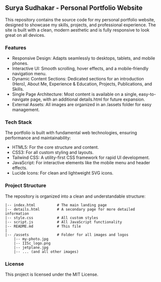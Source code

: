 ## Surya Sudhakar - Personal Portfolio Website <br>
This repository contains the source code for my personal portfolio website, designed to showcase my skills, projects, and professional experience. The site is built with a clean, modern aesthetic and is fully responsive to look great on all devices.

### Features
- Responsive Design: Adapts seamlessly to desktops, tablets, and mobile phones.
- Interactive UI: Smooth scrolling, hover effects, and a mobile-friendly navigation menu.
- Dynamic Content Sections: Dedicated sections for an introduction (Hero), About Me, Experience & Education, Projects, Publications, and Skills.
- Single Page Architecture: Most content is available on a single, easy-to-navigate page, with an additional details.html for future expansion.
- External Assets: All images are organized in an /assets folder for easy management.

### Tech Stack
The portfolio is built with fundamental web technologies, ensuring performance and maintainability:
- HTML5: For the core structure and content.
- CSS3: For all custom styling and layouts.
- Tailwind CSS: A utility-first CSS framework for rapid UI development.
- JavaScript: For interactive elements like the mobile menu and header effects.
- Lucide Icons: For clean and lightweight SVG icons.

### Project Structure
The repository is organized into a clean and understandable structure:
```
|-- index.html          # The main landing page
|-- details.html        # A secondary page for more detailed information
|-- style.css           # All custom styles
|-- script.js           # All JavaScript functionality
|-- README.md           # This file
|
|-- /assets             # Folder for all images and logos
    |-- my-photo.jpg
    |-- IISc_logo.png
    |-- jetplane.jpg
    |-- ... (and all other images)
```

### License
This project is licensed under the MIT License. 
